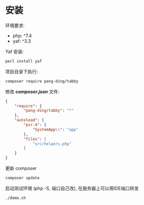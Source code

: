 # 安装

环境要求: 
* php: ^7.4 
* yaf: ^3.3

Yaf 安装:

```sh
pecl install yaf
```

项目目录下执行:

```sh
composer require pang-ding/tabby
```

修改 ___composer.json___ 文件:

```json
{
    "require": {
        "pang-ding/tabby": "*"
    },
    "autoload": {
        "psr-4": {
            "SystemApp\\": "app"
        },
        "files": [
            "src/helpers.php"
        ]
    }
}
```

更新 composer

```sh
composer update
```

启动测试环境 (php -S, 端口自己改), 在服务器上可以用IDE端口转发

```sh
./demo.sh
```